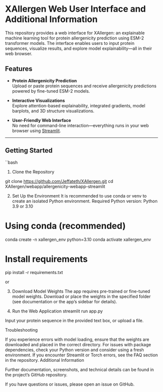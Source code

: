 # XAllergen Web User Interface and Additional Information

This repository provides a web interface for XAllergen: an explainable machine learning tool for protein allergenicity prediction using ESM-2 transformer models. The interface enables users to input protein sequences, visualize results, and explore model explainability—all in their web browser.

## Features

- **Protein Allergenicity Prediction**  
  Upload or paste protein sequences and receive allergenicity predictions powered by fine-tuned ESM-2 models.

- **Interactive Visualizations**  
  Explore attention-based explainability, integrated gradients, model barplots, and 3D structure visualizations.

- **User-Friendly Web Interface**  
  No need for command-line interaction—everything runs in your web browser using [Streamlit](https://streamlit.io/).

---

## Getting Started
``bash
1. Clone the Repository


git clone https://github.com/Jeffateth/XAllergen.git
cd XAllergen/webapp/allergenicity-webapp-streamlit

2. Set Up the Environment
It is recommended to use conda or venv to create an isolated Python environment.
Required Python version: Python 3.9 or 3.10

# Using conda (recommended)
conda create -n xallergen_env python=3.10
conda activate xallergen_env

# Install requirements
pip install -r requirements.txt

or 


3. Download Model Weights
The app requires pre-trained or fine-tuned model weights. Download or place the weights in the specified folder (see documentation or the app’s sidebar for details).

4. Run the Web Application
streamlit run app.py


Input your protein sequence in the provided text box, or upload a file.


Troubleshooting

If you experience errors with model loading, ensure that the weights are downloaded and placed in the correct directory.
For issues with package dependencies, check your Python version and consider using a fresh environment.
If you encounter Streamlit or Torch errors, see the FAQ section in the repository.
Additional Information

Further documentation, screenshots, and technical details can be found in the project’s GitHub repository.

If you have questions or issues, please open an issue on GitHub.
